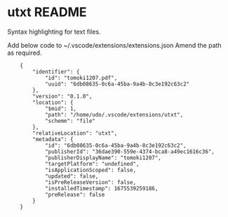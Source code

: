 # utxt README

Syntax highlighting for text files.




Add below code to ~/.vscode/extensions/extensions.json
Amend the path as required.

```
    {
        "identifier": {
            "id": "tomoki1207.pdf",
            "uuid": "6db08635-0c6a-45ba-9a4b-8c3e192c63c2"
        },
        "version": "0.1.0",
        "location": {
            "$mid": 1,
            "path": "/home/udo/.vscode/extensions/utxt",
            "scheme": "file"
        },
        "relativeLocation": "utxt",
        "metadata": {
            "id": "6db08635-0c6a-45ba-9a4b-8c3e192c63c2",
            "publisherId": "36dae390-559e-4374-bca8-a49ec1616c36",
            "publisherDisplayName": "tomoki1207",
            "targetPlatform": "undefined",
            "isApplicationScoped": false,
            "updated": false,
            "isPreReleaseVersion": false,
            "installedTimestamp": 1675539259186,
            "preRelease": false
        }
    }
```

